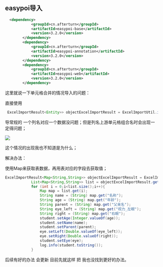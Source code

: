 ## easypoi导入

```xml
  <dependency>
            <groupId>cn.afterturn</groupId>
            <artifactId>easypoi-base</artifactId>
            <version>3.2.0</version>
        </dependency>
        <dependency>
            <groupId>cn.afterturn</groupId>
            <artifactId>easypoi-annotation</artifactId>
            <version>3.2.0</version>
        </dependency>
        <dependency>
            <groupId>cn.afterturn</groupId>
            <artifactId>easypoi-web</artifactId>
            <version>3.2.0</version>
        </dependency>
```

这里就说一下单元格合并的情况导入的问题：

直接使用

```java
 ExcelImportResult<Entity>> objectExcelImportResult = ExcelImportUtil.importExcelMore(file.getInputStream(), Entity.class, importParams);
```

导常规的   一个列名对应一个数据没问题；但是列名上游单元格组合名时会出现一定得问题；

![](D:\时效科技\git\导入\importexcel\demo\images\1575553712(1).png)



这个情况的出现我也不知道是为什么；



解决办法：

使用Map来获取表数据，再用表对应的字段去获取值；

```java
ExcelImportResult<Map<String,String>> objectExcelImportResult = ExcelImportUtil.importExcelMore(file.getInputStream(), Map.class, importParams);
            List<Map<String,String>> list = objectExcelImportResult.getList();
            for (int i = 0;i<list.size();i++){
                Map map = list.get(i);
                String name = (String) map.get("名称");
                String age = (String) map.get("年龄");
                String parent = (String) map.get("父亲名");
                String eye_left = (String) map.get("视力_左眼");
                String right = (String) map.get("右眼");
                student.setAge(Integer.valueOf(age));
                student.setName(name);
                student.setParent(parent);
                eye.setLeft(Double.valueOf(eye_left));
                eye.setRight(Double.valueOf(right));
                student.setEye(eye);
                log.info(student.toString());
            }
```



后续有好的办法  会更新 目前先就这样  把    我也没找到更好的办法。